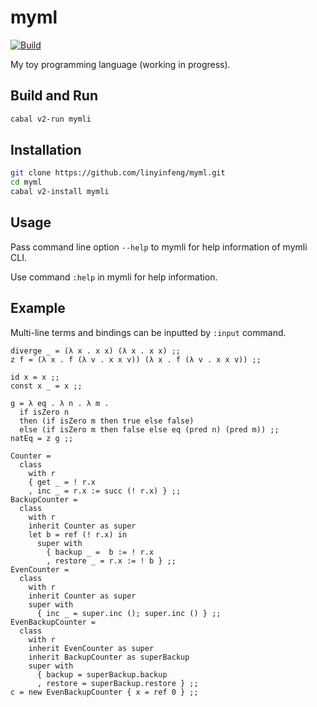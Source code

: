 # myml

[![Build](https://github.com/linyinfeng/myml/workflows/Build/badge.svg)](https://github.com/linyinfeng/myml/actions?query=workflow:Build+branch:master)

My toy programming language (working in progress).

## Build and Run

```bash
cabal v2-run mymli
```

## Installation

```bash
git clone https://github.com/linyinfeng/myml.git
cd myml
cabal v2-install mymli
```

## Usage

Pass command line option `--help` to mymli for help information of mymli CLI.

Use command `:help` in mymli for help information.

## Example

Multi-line terms and bindings can be inputted by `:input` command.

```text
diverge _ = (λ x . x x) (λ x . x x) ;;
z f = (λ x . f (λ v . x x v)) (λ x . f (λ v . x x v)) ;;

id x = x ;;
const x _ = x ;;

g = λ eq . λ n . λ m .
  if isZero n
  then (if isZero m then true else false)
  else (if isZero m then false else eq (pred n) (pred m)) ;;
natEq = z g ;;

Counter =
  class
    with r
    { get _ = ! r.x
    , inc _ = r.x := succ (! r.x) } ;;
BackupCounter =
  class
    with r
    inherit Counter as super
    let b = ref (! r.x) in
      super with
        { backup _ =  b := ! r.x
        , restore _ = r.x := ! b } ;;
EvenCounter =
  class
    with r
    inherit Counter as super
    super with
      { inc _ = super.inc (); super.inc () } ;;
EvenBackupCounter =
  class
    with r
    inherit EvenCounter as super
    inherit BackupCounter as superBackup
    super with
      { backup = superBackup.backup
      , restore = superBackup.restore } ;;
c = new EvenBackupCounter { x = ref 0 } ;;
```
